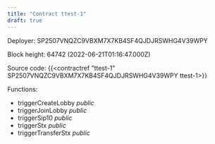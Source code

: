 ```yaml
---
title: "Contract ttest-1"
draft: true
---
```

Deployer: SP2507VNQZC9VBXM7X7KB4SF4QJDJRSWHG4V39WPY


 



Block height: 64742 (2022-06-21T01:16:47.000Z)

Source code: {{<contractref "ttest-1" SP2507VNQZC9VBXM7X7KB4SF4QJDJRSWHG4V39WPY ttest-1>}}

Functions:

* triggerCreateLobby _public_
* triggerJoinLobby _public_
* triggerSip10 _public_
* triggerStx _public_
* triggerTransferStx _public_
